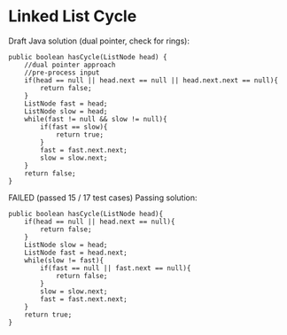 # Linked List Cycle
Draft Java solution (dual pointer, check for rings):
```
public boolean hasCycle(ListNode head) {
    //dual pointer approach
    //pre-process input
    if(head == null || head.next == null || head.next.next == null){
        return false;
    }
    ListNode fast = head;
    ListNode slow = head;
    while(fast != null && slow != null){
        if(fast == slow){
            return true;
        }
        fast = fast.next.next;
        slow = slow.next;
    }        
    return false;
}
```
FAILED (passed 15 / 17 test cases)
Passing solution:
```
public boolean hasCycle(ListNode head){
    if(head == null || head.next == null){
        return false;
    }
    ListNode slow = head;
    ListNode fast = head.next;
    while(slow != fast){
        if(fast == null || fast.next == null){
            return false;
        }
        slow = slow.next;
        fast = fast.next.next;
    }
    return true;
}
```